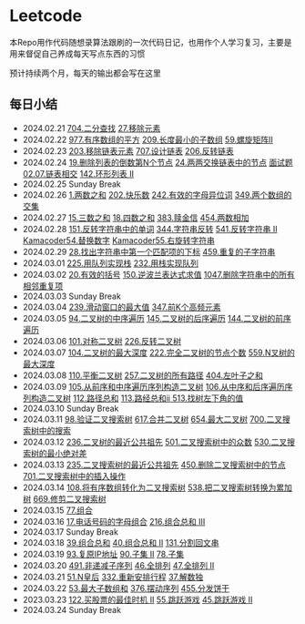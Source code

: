 # Leetcode

本Repo用作代码随想录算法跟刷的一次代码日记，也用作个人学习复习，主要是用来督促自己养成每天写点东西的习惯

预计持续两个月，每天的输出都会写在这里


## 每日小结

- 2024.02.21 [704.二分查找](/20240221/704.py) [27.移除元素](/20240221/27.py)
- 2024.02.22 [977.有序数组的平方](/20240222/977.py) [209.长度最小的子数组](/20240222/209.py) [59.螺旋矩阵II](/20240222/59.py)
- 2024.02.23 [203.移除链表元素](/20240223/203.py) [707.设计链表](/20240223/707.py) [206.反转链表](/20240223/206.py)
- 2024.02.24 [19.删除列表的倒数第N个节点](/20240224/19.py) [24.两两交换链表中的节点](/20240224/24.py) [面试题02.07.链表相交](/20240224/interview0207.py) [142.环形列表 II](/20240224/142.py)
- 2024.02.25 Sunday Break
- 2024.02.26 [1.两数之和](/20240226/1.py) [202.快乐数](/20240226/202.py) [242.有效的字母异位词](/20240226/242.py) [349.两个数组的交集](/20240226/349.py)
- 2024.02.27 [15.三数之和](/20240227/15.py) [18.四数之和](/20240227/18.py) [383.赎金信](/20240227/383.py) [454.两数相加](/20240227/454.py)
- 2024.02.28 [151.反转字符串中的单词](/20240228/151.py) [344.字符串反转](/20240228/344.py) [541.反转字符串 II](/20240228/541.py) [Kamacoder54.替换数字](/20240228/kamacoder54.py) [Kamacoder55.右旋转字符串](/20240228/kamacoder55.py)
- 2024.02.29 [28.找出字符串中第一个匹配项的下标](/20240229/28.py) [459.重复的子字符串](/20240229/459.py)
- 2024.03.01 [225.用队列实现栈](/20240301/225.py) [232.用栈实现队列](/20240301/232.py)
- 2024.03.02 [20.有效的括号](/20240302/20.py) [150.逆波兰表达式求值](/20240302/150.py) [1047.删除字符串中的所有相邻重复项](/20240302/1047.py)
- 2024.03.03 Sunday Break
- 2024.03.04 [239.滑动窗口的最大值](/20240304/239.py) [347.前K个高频元素](/20240304/347.py)
- 2024.03.05 [94.二叉树的中序遍历](/20240305/94.py) [145.二叉树的后序遍历](/20240305/145.py) [144.二叉树的前序遍历](/20240305/144.py)
- 2024.03.06 [101.对称二叉树](/20240306/101.py) [226.反转二叉树](/20240306/226.py)
- 2024.03.07 [104.二叉树的最大深度](/20240307/104.py) [222.完全二叉树的节点个数](/20240307/222.py) [559.N叉树的最大深度](/20240307/559.py)
- 2024.03.08 [110.平衡二叉树](/20240308/110.py) [257.二叉树的所有路径](/20240308/257.py) [404.左叶子之和](/20240308/404.py)
- 2024.03.09 [105.从前序和中序遍历序列构造二叉树](/20240309/105.py) [106.从中序和后序遍历序列构造二叉树](/20240309/106.py) [112.路径总和](/20240309/112.py) [113.路经总和ii ](/20240309/113.py) [513.找树左下角的值](/20240309/513.py)
- 2024.03.10 Sunday Break
- 2024.03.11 [98.验证二叉搜索树](/20240311/98.py) [617.合并二叉树](/20240311/617.py) [654.最大二叉树](/20240311/654.py) [700.二叉搜索树中的搜索](/20240311/700.py)
- 2024.03.12 [236.二叉树的最近公共祖先](/20240312/236.py) [501.二叉搜索树中的众数](/20240312/501.py) [530.二叉搜索树的最小绝对差](/20240312/530.py)
- 2024.03.13 [235.二叉搜索树的最近公共祖先](/20240313/235.py) [450.删除二叉搜索树中的节点](/20240313/450.py) [701.二叉搜索树中的插入操作](/20240313/701.py)
- 2024.03.14 [108.将有序数组转化为二叉搜索树](/20240314/108.py) [538.把二叉搜索树转换为累加树](/20240314/538.py) [669.修剪二叉搜索树](/20240314/669.py)
- 2024.03.15 [77.组合](/20240315/77.py)
- 2024.03.16 [17.电话号码的字母组合](/20240316/17.py) [216.组合总和 III](/20240316/216.py)
- 2024.03.17 Sunday Break
- 2024.03.18 [39.组合总和](/20240318/39.py) [40.组合总和 II](/20240318/40.py) [131.分割回文串](/20240318/131.py)
- 2024.03.19 [93.复原IP地址](/20240319/93.py) [90.子集 II](/20240319/90.py) [78.子集](/20240319/78.py)
- 2024.03.20 [491.非递减子序列](/20240320/491.py) [46.全排列](/20240320/46.py) [47.全排列 II](/20240320/47.py)
- 2024.03.21 [51.N皇后](/20240321/51.py) [332.重新安排行程](/20240321/332.py) [37.解数独](/20240321/37.py)
- 2024.03.22 [53.最大子数组和](/20240322/53.py) [376.摆动序列](/20240322/376.py) [455.分发饼干](/20240322/455.py)
- 2023.03.23 [122.买股票的最佳时机 II](20240323/122.py) [55.跳跃游戏](20240323/55.py) [45.跳跃游戏 II](20240323/45.py)
- 2024.03.24 Sunday Break